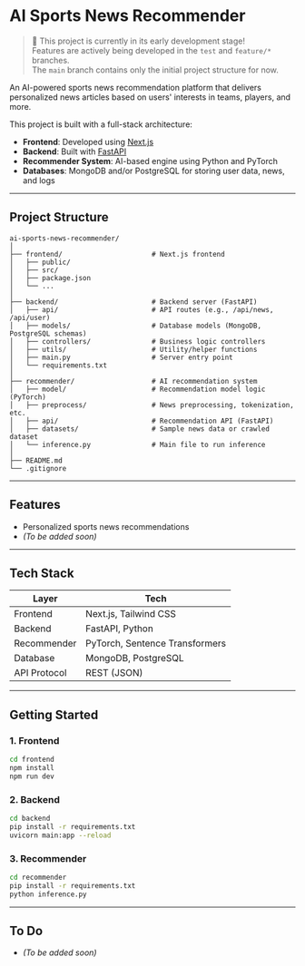 # AI Sports News Recommender

> 🚧 This project is currently in its early development stage!  
> Features are actively being developed in the `test` and `feature/*` branches.  
> The `main` branch contains only the initial project structure for now.

An AI-powered sports news recommendation platform that delivers personalized news articles based on users' interests in teams, players, and more.

This project is built with a full-stack architecture:
- **Frontend**: Developed using [Next.js](https://nextjs.org/)
- **Backend**: Built with [FastAPI](https://fastapi.tiangolo.com/)
- **Recommender System**: AI-based engine using Python and PyTorch
- **Databases**: MongoDB and/or PostgreSQL for storing user data, news, and logs
---

## Project Structure

```
ai-sports-news-recommender/
│
├── frontend/                      # Next.js frontend
│   ├── public/
│   ├── src/
│   ├── package.json
│   └── ...
│
├── backend/                       # Backend server (FastAPI)
│   ├── api/                       # API routes (e.g., /api/news, /api/user)
│   ├── models/                    # Database models (MongoDB, PostgreSQL schemas)
│   ├── controllers/               # Business logic controllers
│   ├── utils/                     # Utility/helper functions
│   ├── main.py                    # Server entry point
│   └── requirements.txt
│
├── recommender/                   # AI recommendation system
│   ├── model/                     # Recommendation model logic (PyTorch)
│   ├── preprocess/                # News preprocessing, tokenization, etc.
│   ├── api/                       # Recommendation API (FastAPI)
│   ├── datasets/                  # Sample news data or crawled dataset
│   └── inference.py               # Main file to run inference
│
├── README.md
└── .gitignore
```
---

## Features

- Personalized sports news recommendations
- _(To be added soon)_

---

## Tech Stack

| Layer | Tech |
|-------|------|
| Frontend | Next.js, Tailwind CSS |
| Backend | FastAPI, Python |
| Recommender | PyTorch, Sentence Transformers |
| Database | MongoDB, PostgreSQL |
| API Protocol | REST (JSON) |

---

## Getting Started

### 1. Frontend

```bash
cd frontend
npm install
npm run dev
```

### 2. Backend
```bash
cd backend
pip install -r requirements.txt
uvicorn main:app --reload
```

### 3. Recommender
```bash
cd recommender
pip install -r requirements.txt
python inference.py
```
---
## To Do
- _(To be added soon)_
